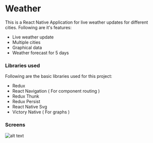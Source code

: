# Weather
 This is a React Native Application for live weather updates for different cities. Following are it's features:
 - Live weather update
 - Multiple cities 
 - Graphical data
 - Weather forecast for 5 days


 ### Libraries used
 Following are the basic libraries used for this project:
 - Redux
 - React Navigation ( For component routing )
 - Redux Thunk
 - Redux Persist
 - React Native Svg
 - Victory Native ( For graphs )

 ### Screens
 ![alt text](https://github.com/aswin711/Weather-App/tree/master/utils/img/screen_shots/1.png)